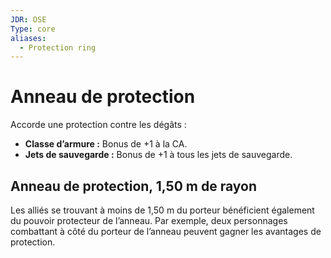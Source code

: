 ```yaml
---
JDR: OSE
Type: core
aliases:
  - Protection ring
---
```

# Anneau de protection

Accorde une protection contre les dégâts :

- **Classe d’armure :** Bonus de +1 à la CA.
- **Jets de sauvegarde :** Bonus de +1 à tous les jets de sauvegarde.

## Anneau de protection, 1,50 m de rayon

Les alliés se trouvant à moins de 1,50 m du porteur bénéficient également du pouvoir protecteur de l’anneau. Par exemple, deux personnages combattant à côté du porteur de l’anneau peuvent gagner les avantages de protection.
